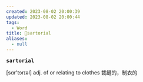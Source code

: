 ```yaml
---
created: 2023-08-02 20:00:39
updated: 2023-08-02 20:00:44
tags:
  - Word
title: 📖sartorial
aliases:
  - null
---
```


<pre><strong>sartorial</strong></pre>
[sɑr'tɔrɪəl]
adj. of or relating to clothes 裁缝的，制⾐的
